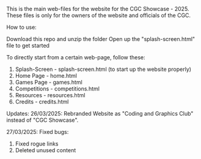 This is the main web-files for the website for the CGC Showcase - 2025. These files is only for the owners of the website and officials of the CGC.

How to use:

Download this repo and unzip the folder
Open up the "splash-screen.html" file to get started

To directly start from a certain web-page, follow these:

1. Splash-Screen - splash-screen.html (to start up the website properly)
2. Home Page - home.html
3. Games Page - games.html
4. Competitions - competitions.html
5. Resources - resources.html
6. Credits - credits.html

Updates:
26/03/2025:
Rebranded Website as "Coding and Graphics Club" instead of "CGC Showcase".

27/03/2025:
Fixed bugs:

1. Fixed rogue links
2. Deleted unused content
